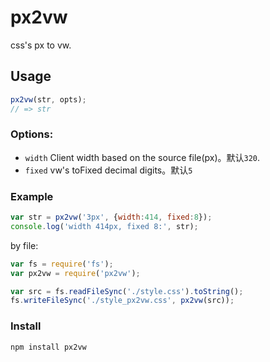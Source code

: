 # px2vw
css's px to vw.
## Usage
```js
px2vw(str, opts);
// => str
```
### Options:
* `width`  Client width based on the source file(px)。默认`320`. 
* `fixed`  vw's toFixed decimal digits。默认`5`

### Example
```js
var str = px2vw('3px', {width:414, fixed:8});
console.log('width 414px, fixed 8:', str);
```
by file:
```js
var fs = require('fs');
var px2vw = require('px2vw');

var src = fs.readFileSync('./style.css').toString();
fs.writeFileSync('./style_px2vw.css', px2vw(src));
```
### Install
`npm install px2vw`
